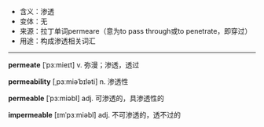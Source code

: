- <span class="definition">含义：渗透</span>
- <span class="definition">变体：无</span>
- <span class="definition">来源：拉丁单词permeare（意为to pass through或to penetrate，即穿过）</span>
- <span class="definition">用途：构成渗透相关词汇</span>

---

<span class="vocabulary">**permeate**</span> [ˈpɜːmieɪt] v. 弥漫；渗透，透过

<span class="vocabulary">**permeability**</span> [ˌpɜːmiəˈbɪləti] n. 渗透性

<span class="vocabulary">**permeable**</span> [ˈpɜːmiəbl] adj. 可渗透的，具渗透性的

<span class="vocabulary">**impermeable**</span> [ɪmˈpɜːmiəbl] adj. 不可渗透的，透不过的

